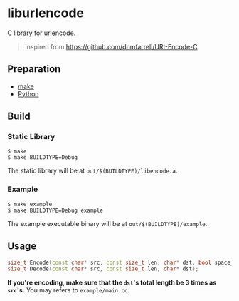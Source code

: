 # liburlencode

C library for urlencode.

> Inspired from https://github.com/dnmfarrell/URI-Encode-C.

## Preparation

+ [make](https://www.gnu.org/software/make/)
+ [Python](https://www.python.org/)

## Build

### Static Library

```shell
$ make
$ make BUILDTYPE=Debug
```

The static library will be at `out/$(BUILDTYPE)/libencode.a`.

### Example

```shell
$ make example
$ make BUILDTYPE=Debug example
```

The example executable binary will be at `out/$(BUILDTYPE)/example`.

## Usage

```cpp
size_t Encode(const char* src, const size_t len, char* dst, bool space_to_plus);
size_t Decode(const char* src, const size_t len, char* dst);
```

**If you're encoding, make sure that the `dst`'s total length be 3 times as `src`'s.** You may refers to `example/main.cc`.
